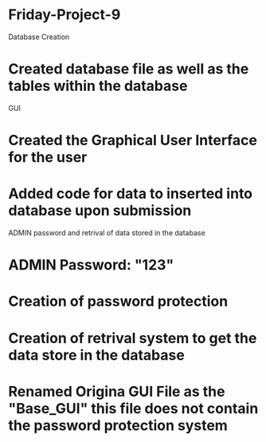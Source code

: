 # Friday-Project-9

Database Creation
# Created database file as well as the tables within the database

GUI 
# Created the Graphical User Interface for the user
# Added code for data to inserted into database upon submission

ADMIN password and retrival of data stored in the database
# ADMIN Password: "123"
# Creation of password protection 
# Creation of retrival system to get the data store in the database
# Renamed Origina GUI File as the "Base_GUI" this file does not contain the password protection system